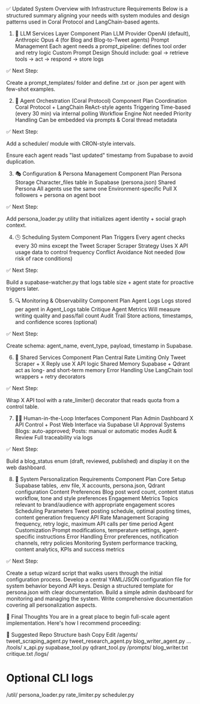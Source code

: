 ✅ Updated System Overview with Infrastructure Requirements
Below is a structured summary aligning your needs with system modules and design patterns used in Coral Protocol and LangChain-based agents.

1. 🧠 LLM Services Layer
Component	Plan
LLM Provider	OpenAI (default), Anthropic Opus 4 (for Blog and Blog-to-Tweet agents)
Prompt Management	Each agent needs a prompt_pipeline: defines tool order and retry logic
Custom Prompt Design	Should include: goal → retrieve tools → act → respond → store logs

✅ Next Step:

Create a prompt_templates/ folder and define .txt or .json per agent with few-shot examples.

2. 🤝 Agent Orchestration (Coral Protocol)
Component	Plan
Coordination	Coral Protocol + LangChain ReAct-style agents
Triggering	Time-based (every 30 min) via internal polling
Workflow Engine	Not needed
Priority Handling	Can be embedded via prompts & Coral thread metadata

✅ Next Step:

Add a scheduler/ module with CRON-style intervals.

Ensure each agent reads "last updated" timestamp from Supabase to avoid duplication.

3. 🎭 Configuration & Persona Management
Component	Plan
Persona Storage	Character_files table in Supabase (persona.json)
Shared Persona	All agents use the same one
Environment-specific	Pull X followers + persona on agent boot

✅ Next Step:

Add persona_loader.py utility that initializes agent identity + social graph context.

4. 🕒 Scheduling System
Component	Plan
Triggers	Every agent checks every 30 mins except the Tweet Scraper
Scraper Strategy	Uses X API usage data to control frequency
Conflict Avoidance	Not needed (low risk of race conditions)

✅ Next Step:

Build a supabase-watcher.py that logs table size + agent state for proactive triggers later.

5. 🔍 Monitoring & Observability
Component	Plan
Agent Logs	Logs stored per agent in Agent_Logs table
Critique Agent Metrics	Will measure writing quality and pass/fail count
Audit Trail	Store actions, timestamps, and confidence scores (optional)

✅ Next Step:

Create schema: agent_name, event_type, payload, timestamp in Supabase.

6. 🧰 Shared Services
Component	Plan
Central Rate Limiting	Only Tweet Scraper + X Reply use X API logic
Shared Memory	Supabase + Qdrant act as long- and short-term memory
Error Handling	Use LangChain tool wrappers + retry decorators

✅ Next Step:

Wrap X API tool with a rate_limiter() decorator that reads quota from a control table.

7. 🧑‍💼 Human-in-the-Loop Interfaces
Component	Plan
Admin Dashboard	X API Control + Post Web Interface via Supabase UI
Approval Systems	Blogs: auto-approved; Posts: manual or automatic modes
Audit & Review	Full traceability via logs

✅ Next Step:

Build a blog_status enum (draft, reviewed, published) and display it on the web dashboard.

8. 🔧 System Personalization Requirements
Component	Plan
Core Setup	Supabase tables, .env file, X accounts, persona.json, Qdrant configuration
Content Preferences	Blog post word count, content status workflow, tone and style preferences
Engagement Metrics	Topics relevant to brand/audience with appropriate engagement scores
Scheduling Parameters	Tweet posting schedule, optimal posting times, content generation frequency
API Rate Management	Scraping frequency, retry logic, maximum API calls per time period
Agent Customization	Prompt modifications, temperature settings, agent-specific instructions
Error Handling	Error preferences, notification channels, retry policies
Monitoring	System performance tracking, content analytics, KPIs and success metrics

✅ Next Step:

Create a setup wizard script that walks users through the initial configuration process.
Develop a central YAML/JSON configuration file for system behavior beyond API keys.
Design a structured template for persona.json with clear documentation.
Build a simple admin dashboard for monitoring and managing the system.
Write comprehensive documentation covering all personalization aspects.

🚀 Final Thoughts
You are in a great place to begin full-scale agent implementation. Here's how I recommend proceeding:

📁 Suggested Repo Structure
bash
Copy
Edit
/agents/
  tweet_scraping_agent.py
  tweet_research_agent.py
  blog_writer_agent.py
  ...
/tools/
  x_api.py
  supabase_tool.py
  qdrant_tool.py
/prompts/
  blog_writer.txt
  critique.txt
/logs/
  # Optional CLI logs
/util/
  persona_loader.py
  rate_limiter.py
  scheduler.py
